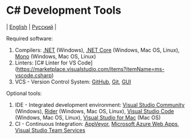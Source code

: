 # C&#35; Development Tools
| [English](README.md) | [Русский](README.ru.md) |

Required software:
  1. Compilers: [.NET](https://microsoft.com/net/download/framework) (Windows),  [.NET Core](https://www.microsoft.com/net/download/core) (Windows, Mac OS, Linux), [Mono](http://www.mono-project.com/download/) (Windows, Mac OS, Linux)
  2. Linters: [C# Linter for VS Code] (https://marketplace.visualstudio.com/items?itemName=ms-vscode.csharp)
  3. VCS - Version Control System: [GitHub](https://github.com/), [Git](https://git-scm.com/), [GUI](https://desktop.github.com/)

Optional tools:
  1. IDE - Integrated development environment: [Visual Studio Community](https://visualstudio.com/downloads/) (Windows), [Rider](https://jetbrains.com/rider/download/) (Windows, Mac OS, Linux), [Visual Studio Code](https://code.visualstudio.com) (Windows, Mac OS, Linux), [Visual Studio for Mac](https://www.visualstudio.com/vs/visual-studio-mac/) (Mac OS)
  2. CI - Continuous Integration: [AppVeyor](https://appveyor.com), [Microsoft Azure Web Apps](https://azure.microsoft.com/en-us/services/app-service/web/), [Visual Studio Team Services](https://visualstudio.com/team-services/)
